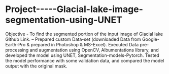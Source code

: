 # Project-----Glacial-lake-image-segmentation-using-UNET
Objective - To find the segmented portion of the input image of Glacial lake Github Link.
– Prepared custom Data-set (downloaded Data from Google-Earth-Pro & prepared in Photoshop & MS-Excel).
Executed Data pre-processing and augmentation using OpenCV, Albumentations library, and developed the model
using UNET, Segmentation-models-Pytorch.
Tested the model performance with some validation data, and compared the model output with the original mask.
